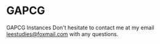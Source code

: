 # GAPCG
GAPCG Instances
Don't hesitate to contact me at my email leestudies@foxmail.com with any questions.
